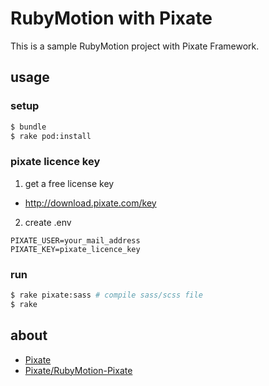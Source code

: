 RubyMotion with Pixate
===

This is a sample RubyMotion project with Pixate Framework.

usage
---

### setup

~~~sh
$ bundle
$ rake pod:install
~~~

### pixate licence key

1. get a free license key
  * http://download.pixate.com/key
2. create .env

~~~.env
PIXATE_USER=your_mail_address
PIXATE_KEY=pixate_licence_key
~~~

### run

~~~sh
$ rake pixate:sass # compile sass/scss file
$ rake
~~~

about
---

* [Pixate](http://www.pixate.com/)
* [Pixate/RubyMotion-Pixate](https://github.com/Pixate/RubyMotion-Pixate)


